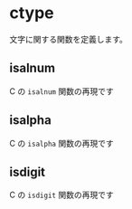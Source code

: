 # ctype

文字に関する関数を定義します。

## isalnum

C の `isalnum` 関数の再現です

## isalpha

C の `isalpha` 関数の再現です

## isdigit 
C の `isdigit` 関数の再現です
